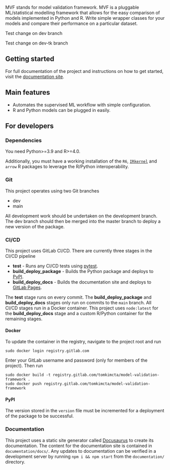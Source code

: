 MVF stands for model validation framework. MVF is a pluggable ML/statistical modelling framework that allows for the easy comparison of models implemented in Python and R. Write simple wrapper classes for your models and compare their performance on a particular dataset.

Test change on dev branch

Test change on dev-tk branch

## Getting started

For full documentation of the project and instructions on how to get started, visit the [documentation site](https://tomkimcta.gitlab.io/model-validation-framework).

## Main features

* Automates the supervised ML workflow with simple configuration.
* R and Python models can be plugged in easily.

## For developers

### Dependencies

You need Python>=3.9 and R>=4.0. 

Additionally, you must have a working installation of the `R6`, [`IRkernel`](https://github.com/IRkernel/IRkernel) and `arrow` R packages to leverage the R/Python interoperability.

### Git

This project operates using two Git branches

- dev
- main

All development work should be undertaken on the development branch. The dev branch should then be merged into the master branch to deploy a new version of the package. 

### CI/CD

This project uses GitLab CI/CD. There are currently three stages in the CI/CD pipeline

* **test** - Runs any CI/CD tests using [pytest](https://docs.pytest.org).
* **build_deploy_package** - Builds the Python package and deploys to [PyPI](https://pypi.org/).
* **build_deploy_docs** - Builds the documentation site and deploys to [GitLab Pages](https://docs.gitlab.com/ee/user/project/pages/).

The **test** stage runs on every commit. The **build_deploy_package** and **build_deploy_docs** stages only run on commits to the `main` branch. All CI/CD stages run in a Docker container. This project uses `node:latest` for the **build_deploy_docs** stage and a custom R/Python container for the remaining stages.

#### Docker

To update the container in the registry, navigate to the project root and run

```
sudo docker login registry.gitlab.com
```

Enter your GitLab username and password (only for members of the project). Then run

```
sudo docker build -t registry.gitlab.com/tomkimcta/model-validation-framework .
sudo docker push registry.gitlab.com/tomkimcta/model-validation-framework
```

#### PyPI

The version stored in the `version` file must be incremented for a deployment of the package to be successful.

### Documentation

This project uses a static site generator called [Docusaurus](https://docusaurus.io) to create its documentation. The content for the documentation site is contained in `documentation/docs/`. Any updates to documentation can be verified in a development server by running `npm i && npm start` from the `documentation/` directory.

